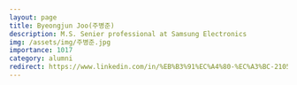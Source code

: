 ```yaml
---
layout: page
title: Byeongjun Joo(주병준)
description: M.S. Senier professional at Samsung Electronics
img: /assets/img/주병준.jpg
importance: 1017
category: alumni
redirect: https://www.linkedin.com/in/%EB%B3%91%EC%A4%80-%EC%A3%BC-210536352/
---
```

